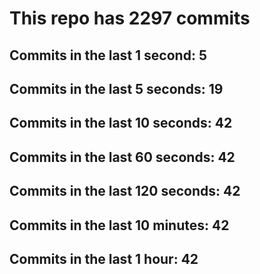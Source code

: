 # This repo has 2297 commits

## Commits in the last 1 second: 5
## Commits in the last 5 seconds: 19
## Commits in the last 10 seconds: 42
## Commits in the last 60 seconds: 42
## Commits in the last 120 seconds: 42
## Commits in the last 10 minutes: 42
## Commits in the last 1 hour: 42
